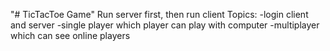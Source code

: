 "# TicTacToe Game"
Run server first, then run client
Topics:
-login client and server
-single player which player can play with computer
-multiplayer which can see online players
